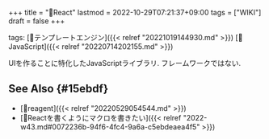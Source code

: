 +++
title = "📝React"
lastmod = 2022-10-29T07:21:37+09:00
tags = ["WIKI"]
draft = false
+++

tags: [🔖テンプレートエンジン]({{< relref "20221019144930.md" >}}) [🔖JavaScript]({{< relref "20220714202155.md" >}})

UIを作ることに特化したJavaScriptライブラリ. フレームワークではない.


## See Also {#15ebdf}

-   [📝reagent]({{< relref "20220529054544.md" >}})
-   [💭Reactを書くようにマクロを書きたい]({{< relref "2022-w43.md#0072236b-94f6-4fc4-9a6a-c5ebdeaea4f5" >}})
